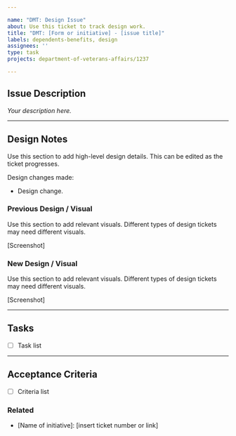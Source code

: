 ```yaml
---

name: "DMT: Design Issue"
about: Use this ticket to track design work.
title: "DMT: [Form or initiative] - [issue title]"
labels: dependents-benefits, design
assignees: ''
type: task
projects: department-of-veterans-affairs/1237

---
```


## Issue Description

_Your description here._

---

## Design Notes

Use this section to add high-level design details. This can be edited as the ticket progresses.

Design changes made:

- Design change.

### Previous Design / Visual

Use this section to add relevant visuals. Different types of design tickets may need different visuals.

[Screenshot]

### New Design / Visual

Use this section to add relevant visuals. Different types of design tickets may need different visuals.

[Screenshot]

---

## Tasks

- [ ] Task list

---

## Acceptance Criteria

- [ ] Criteria list


### Related

- [Name of initiative]: [insert ticket number or link]
